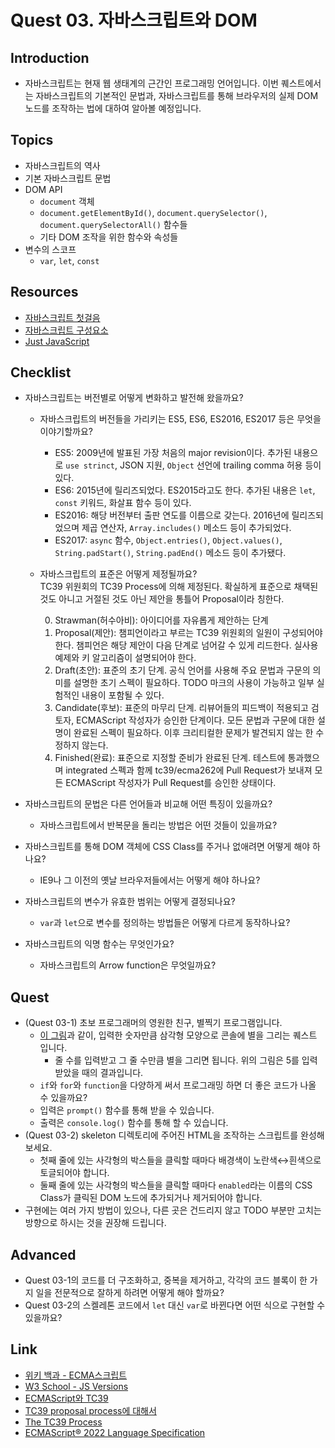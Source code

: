 # Quest 03. 자바스크립트와 DOM

## Introduction
* 자바스크립트는 현재 웹 생태계의 근간인 프로그래밍 언어입니다. 이번 퀘스트에서는 자바스크립트의 기본적인 문법과, 자바스크립트를 통해 브라우저의 실제 DOM 노드를 조작하는 법에 대하여 알아볼 예정입니다.

## Topics
* 자바스크립트의 역사
* 기본 자바스크립트 문법
* DOM API
  * `document` 객체
  * `document.getElementById()`, `document.querySelector()`, `document.querySelectorAll()` 함수들
  * 기타 DOM 조작을 위한 함수와 속성들
* 변수의 스코프
  * `var`, `let`, `const`

## Resources
* [자바스크립트 첫걸음](https://developer.mozilla.org/ko/docs/Learn/JavaScript/First_steps)
* [자바스크립트 구성요소](https://developer.mozilla.org/ko/docs/Learn/JavaScript/Building_blocks)
* [Just JavaScript](https://justjavascript.com/)

## Checklist
* 자바스크립트는 버전별로 어떻게 변화하고 발전해 왔을까요?
  * 자바스크립트의 버전들을 가리키는 ES5, ES6, ES2016, ES2017 등은 무엇을 이야기할까요?
    - ES5: 2009년에 발표된 가장 처음의 major revision이다. 추가된 내용으로 `use strinct`, JSON 지원, `Object` 선언에 trailing comma 허용 등이 있다.
    - ES6: 2015년에 릴리즈되었다. ES2015라고도 한다. 추가된 내용은 `let`, `const` 키워드, 화살표 함수 등이 있다.
    - ES2016: 해당 버전부터 출판 연도를 이름으로 갖는다. 2016년에 릴리즈되었으며 제곱 연산자, `Array.includes()` 메소드 등이 추가되었다.
    - ES2017: `async` 함수, `Object.entries()`, `Object.values()`, `String.padStart()`, `String.padEnd()` 메소드 등이 추가됐다.

  * 자바스크립트의 표준은 어떻게 제정될까요?  
    TC39 위원회의 TC39 Process에 의해 제정된다. 확실하게 표준으로 채택된 것도 아니고 거절된 것도 아닌 제안을 통틀어 Proposal이라 칭한다.

    0. Strawman(허수아비): 아이디어를 자유롭게 제안하는 단계
    1. Proposal(제안): 챔피언이라고 부르는 TC39 위원회의 일원이 구성되어야 한다. 챔피언은 해당 제안이 다음 단계로 넘어갈 수 있게 리드한다. 실사용 예제와 키 알고리즘이 설명되어야 한다.
    2. Draft(초안): 표준의 초기 단계. 공식 언어를 사용해 주요 문법과 구문의 의미를 설명한 초기 스펙이 필요하다. TODO 마크의 사용이 가능하고 일부 실험적인 내용이 포함될 수 있다.
    3. Candidate(후보): 표준의 마무리 단계. 리뷰어들의 피드백이 적용되고 검토자, ECMAScript 작성자가 승인한 단계이다. 모든 문법과 구문에 대한 설명이 완료된 스펙이 필요하다. 이후 크리티컬한 문제가 발견되지 않는 한 수정하지 않는다.
    4. Finished(완료): 표준으로 지정할 준비가 완료된 단계. 테스트에 통과했으며 integrated 스펙과 함께 tc39/ecma262에 Pull Request가 보내져 모든 ECMAScript 작성자가 Pull Request를 승인한 상태이다.

* 자바스크립트의 문법은 다른 언어들과 비교해 어떤 특징이 있을까요?
  * 자바스크립트에서 반복문을 돌리는 방법은 어떤 것들이 있을까요?
* 자바스크립트를 통해 DOM 객체에 CSS Class를 주거나 없애려면 어떻게 해야 하나요?
  * IE9나 그 이전의 옛날 브라우저들에서는 어떻게 해야 하나요?
* 자바스크립트의 변수가 유효한 범위는 어떻게 결정되나요?
  * `var`과 `let`으로 변수를 정의하는 방법들은 어떻게 다르게 동작하나요?
* 자바스크립트의 익명 함수는 무엇인가요?
  * 자바스크립트의 Arrow function은 무엇일까요?

## Quest
* (Quest 03-1) 초보 프로그래머의 영원한 친구, 별찍기 프로그램입니다.
  * [이 그림](jsStars.png)과 같이, 입력한 숫자만큼 삼각형 모양으로 콘솔에 별을 그리는 퀘스트 입니다.
    * 줄 수를 입력받고 그 줄 수만큼 별을 그리면 됩니다. 위의 그림은 5를 입력받았을 때의 결과입니다.
  * `if`와 `for`와 `function`을 다양하게 써서 프로그래밍 하면 더 좋은 코드가 나올 수 있을까요?
  * 입력은 `prompt()` 함수를 통해 받을 수 있습니다.
  * 출력은 `console.log()` 함수를 통해 할 수 있습니다.
* (Quest 03-2) skeleton 디렉토리에 주어진 HTML을 조작하는 스크립트를 완성해 보세요.
  * 첫째 줄에 있는 사각형의 박스들을 클릭할 때마다 배경색이 노란색↔흰색으로 토글되어야 합니다.
  * 둘째 줄에 있는 사각형의 박스들을 클릭할 때마다 `enabled`라는 이름의 CSS Class가 클릭된 DOM 노드에 추가되거나 제거되어야 합니다.
* 구현에는 여러 가지 방법이 있으나, 다른 곳은 건드리지 않고 TODO 부분만 고치는 방향으로 하시는 것을 권장해 드립니다.

## Advanced
* Quest 03-1의 코드를 더 구조화하고, 중복을 제거하고, 각각의 코드 블록이 한 가지 일을 전문적으로 잘하게 하려면 어떻게 해야 할까요?
* Quest 03-2의 스켈레톤 코드에서 `let` 대신 `var`로 바뀐다면 어떤 식으로 구현할 수 있을까요?

## Link
- [위키 백과 - ECMA스크립트](https://ko.wikipedia.org/wiki/ECMA%EC%8A%A4%ED%81%AC%EB%A6%BD%ED%8A%B8)
- [W3 School - JS Versions](https://www.w3schools.com/js/js_versions.asp)
- [ECMAScript와 TC39](https://ahnheejong.name/articles/ecmascript-tc39/)
- [TC39 proposal process에 대해서](https://trustyoo86.github.io/javascript/2019/12/11/tc39-process.html)
- [The TC39 Process](https://tc39.es/process-document/)
- [ECMAScript® 2022 Language Specification](https://tc39.es/ecma262/multipage/)
